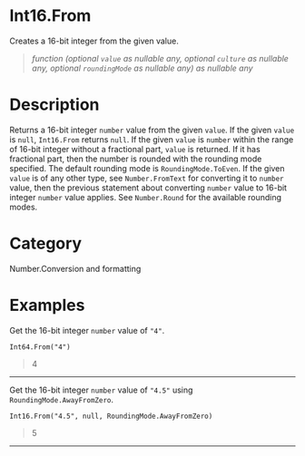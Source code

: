 ﻿# Int16.From
Creates a 16-bit integer from the given value.
> _function (optional <code>value</code> as nullable any, optional <code>culture</code> as nullable any, optional <code>roundingMode</code> as nullable any) as nullable any_
# Description 
Returns a 16-bit integer <code>number</code> value from the given <code>value</code>. If the given <code>value</code> is <code>null</code>, <code>Int16.From</code> returns <code>null</code>.  If the given <code>value</code> is <code>number</code> within the range of 16-bit integer without a fractional part, <code>value</code> is returned. If it has fractional part, then the number is rounded with the rounding mode specified. The default rounding mode is <code>RoundingMode.ToEven</code>. If the given <code>value</code> is of any other type, see <code>Number.FromText</code> for converting it to <code>number</code> value, then the previous statement about converting <code>number</code> value to 16-bit integer <code>number</code> value applies. See <code>Number.Round</code> for the available rounding modes.
# Category 
Number.Conversion and formatting
# Examples 
Get the 16-bit integer <code>number</code> value of <code>"4"</code>.
```
Int64.From("4")
```
> 4
***
Get the 16-bit integer <code>number</code> value of <code>"4.5"</code> using <code>RoundingMode.AwayFromZero</code>.
```
Int16.From("4.5", null, RoundingMode.AwayFromZero)
```
> 5
***

